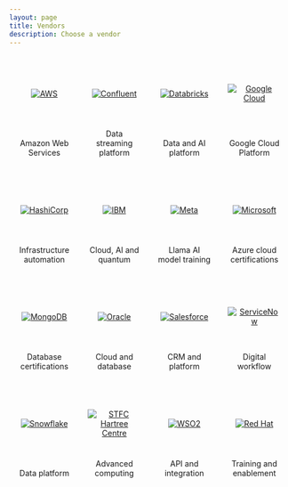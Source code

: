 ```yaml
---
layout: page
title: Vendors
description: Choose a vendor
---
```

<div class="govuk-grid-row">
  <div class="govuk-grid-column-full">
    <style>
      .vendor-grid {
        display: grid;
        grid-template-columns: repeat(4, 1fr);
        gap: 40px 30px;
        padding: 30px 15px;
        max-width: 1200px;
        margin: 0 auto;
      }
      .vendor-item {
        display: flex;
        flex-direction: column;
        align-items: center;
        text-align: center;
        justify-content: space-between;
        min-height: 150px;
      }
      .vendor-logo-link {
        display: flex;
        align-items: center;
        justify-content: center;
        height: 80px;
        width: 100%;
        margin-bottom: 10px;
      }
      .vendor-logo {
        max-width: 180px;
        max-height: 80px;
        width: auto;
        height: auto;
        object-fit: contain;
      }
      @media (max-width: 768px) {
        .vendor-grid {
          grid-template-columns: repeat(2, 1fr) !important;
          gap: 40px 30px;
        }
      }
      @media (max-width: 480px) {
        .vendor-grid {
          grid-template-columns: 1fr !important;
          gap: 30px;
        }
      }
    </style>
    <div class="vendor-grid">
      <div class="vendor-item">
        <a href="https://pages.awscloud.com/aws-partnership-government-digital-services-get-tech-certified.html" target="_blank" class="vendor-logo-link">
          <img src="/vendors/vmdc-learn-get-tech-certified-vendor-aws.png" alt="AWS" class="vendor-logo">
        </a>
        <p class="govuk-body-s">Amazon Web Services</p>
      </div>
      <div class="vendor-item">
        <a href="https://discover.confluent.io/0d989e" target="_blank" class="vendor-logo-link">
          <img src="/vendors/vmdc-learn-get-tech-certified-vendor-confluent.png" alt="Confluent" class="vendor-logo">
        </a>
        <p class="govuk-body-s">Data streaming platform</p>
      </div>
      <div class="vendor-item">
        <a href="https://events.databricks.com/training-uk-gov-get-tech-certified" target="_blank" class="vendor-logo-link">
          <img src="/vendors/vmdc-learn-get-tech-certified-vendor-databricks.png" alt="Databricks" class="vendor-logo">
        </a>
        <p class="govuk-body-s">Data and AI platform</p>
      </div>
      <div class="vendor-item">
        <a href="https://rsvp.withgoogle.com/events/google-cloud-get-tech-certified" target="_blank" class="vendor-logo-link">
          <img src="/vendors/vmdc-learn-get-tech-certified-vendor-google-cloud.png" alt="Google Cloud" class="vendor-logo">
        </a>
        <p class="govuk-body-s">Google Cloud Platform</p>
      </div>
      <div class="vendor-item">
        <a href="https://www.hashicorp.com/campaign/24q4-emea-ukic-gds-skill-up-campaign" target="_blank" class="vendor-logo-link">
          <img src="/vendors/vmdc-learn-get-tech-certified-vendor-hashicorp.png" alt="HashiCorp" class="vendor-logo">
        </a>
        <p class="govuk-body-s">Infrastructure automation</p>
      </div>
      <div class="vendor-item">
        <a href="https://livesend.ibm.com/i/V0WIDS6CLW7XFtll8MaWCjvN5___aqr7NVdOTc04PPLUSSIGNWqt34kEatTLdXgtfZoqX7PLUSSIGNfbgqlHaueW5QUQlZEfFTxIw8QTCzWkbXqIkygMKT___2apEEQUALSIGN" target="_blank" class="vendor-logo-link">
          <img src="/vendors/vmdc-learn-get-tech-certified-vendor-ibm.png" alt="IBM" class="vendor-logo">
        </a>
        <p class="govuk-body-s">Cloud, AI and quantum</p>
      </div>
      <div class="vendor-item">
        <a href="https://c4b-integration.com/elevate" target="_blank" class="vendor-logo-link">
          <img src="/vendors/vmdc-learn-get-tech-certified-vendor-meta.png" alt="Meta" class="vendor-logo">
        </a>
        <p class="govuk-body-s">Llama AI model training</p>
      </div>
      <div class="vendor-item">
        <a href="https://www.microsoft.com/en-gb/business/get-tech-certified" target="_blank" class="vendor-logo-link">
          <img src="/vendors/vmdc-learn-get-tech-certified-vendor-microsoft.png" alt="Microsoft" class="vendor-logo">
        </a>
        <p class="govuk-body-s">Azure cloud certifications</p>
      </div>
      <div class="vendor-item">
        <a href="https://www.mongodb.com/resources/webinars/mongodb-and-google-public-sector/get-tech-certified-with-mongodb" target="_blank" class="vendor-logo-link">
          <img src="/vendors/vmdc-learn-get-tech-certified-vendor-mongo-db.png" alt="MongoDB" class="vendor-logo">
        </a>
        <p class="govuk-body-s">Database certifications</p>
      </div>
      <div class="vendor-item">
        <a href="https://education.oracle.com/ukgovtcddo" target="_blank" class="vendor-logo-link">
          <img src="/vendors/vmdc-learn-get-tech-certified-vendor-oracle-university.png" alt="Oracle" class="vendor-logo">
        </a>
        <p class="govuk-body-s">Cloud and database</p>
      </div>
      <div class="vendor-item">
        <a href="https://view.salesforce.com/viewer/1a2333fe89b26207240d8bc21c3d13fe#os2loc68wo" target="_blank" class="vendor-logo-link">
          <img src="/vendors/vmdc-learn-get-tech-certified-vendor-salesforce.png" alt="Salesforce" class="vendor-logo">
        </a>
        <p class="govuk-body-s">CRM and platform</p>
      </div>
      <div class="vendor-item">
        <a href="https://learning.servicenow.com/now/lxp/home" target="_blank" class="vendor-logo-link">
          <img src="/vendors/vmdc-learn-get-tech-certified-vendor-service-now.png" alt="ServiceNow" class="vendor-logo">
        </a>
        <p class="govuk-body-s">Digital workflow</p>
      </div>
      <div class="vendor-item">
        <a href="https://www.snowflake.com/en/lp/GDS_Get_Tech_Certified_Programme/" target="_blank" class="vendor-logo-link">
          <img src="/vendors/vmdc-learn-get-tech-certified-vendor-snowflake.png" alt="Snowflake" class="vendor-logo">
        </a>
        <p class="govuk-body-s">Data platform</p>
      </div>
      <div class="vendor-item">
        <a href="https://hartreetraining.stfc.ac.uk/moodle/local/hartree/index.php" target="_blank" class="vendor-logo-link">
          <img src="/vendors/vmdc-learn-get-tech-certified-vendor-ukri.png" alt="STFC Hartree Centre" class="vendor-logo">
        </a>
        <p class="govuk-body-s">Advanced computing</p>
      </div>
      <div class="vendor-item">
        <a href="https://wso2.com/training/certification/gov-uk/" target="_blank" class="vendor-logo-link">
          <img src="/vendors/vmdc-learn-get-tech-certified-vendor-wso2.png" alt="WSO2" class="vendor-logo">
        </a>
        <p class="govuk-body-s">API and integration</p>
      </div>
      <div class="vendor-item">
        <a href="https://www.redhat.com/en/global/united-kingdom-ireland/solutions/public-sector-uk#red-hat-enablement" target="_blank" class="vendor-logo-link">
          <img src="/vendors/vmdc-learn-get-tech-certified-vendor-red-hat.png" alt="Red Hat" class="vendor-logo">
        </a>
        <p class="govuk-body-s">Training and enablement</p>
      </div>
    </div>
  </div>
</div>
